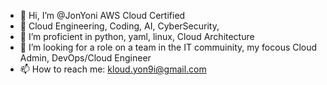 - 👋 Hi, I’m @JonYoni AWS Cloud Certified
- 👀  Cloud Engineering, Coding, AI, CyberSecurity,
- 🌱 I’m proficient in python, yaml, linux, Cloud Architecture
- 💞️ I’m looking for a role on a team in the IT commuinity, my focous Cloud Admin, DevOps/Cloud Engineer 
- 📫 How to reach me: kloud.yon9i@gmail.com
  


<!---
JonYoni/JonYoni is a ✨ special ✨ repository because its `README.md` (this file) appears on your GitHub profile.
You can click the Preview link to take a look at your changes.
--->
